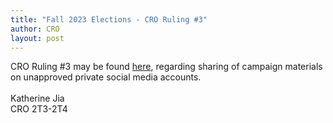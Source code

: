 ```yaml
---
title: "Fall 2023 Elections - CRO Ruling #3"
author: CRO
layout: post
---
```


CRO Ruling #3 may be found <a href="https://drive.google.com/file/d/1FVR4WeDJl14gbmpRvYay4fVS-0i9jsPv/view?usp=sharing">here</a>, regarding sharing of campaign materials on unapproved private social media accounts. <br> <br>Katherine Jia<br> CRO 2T3-2T4
